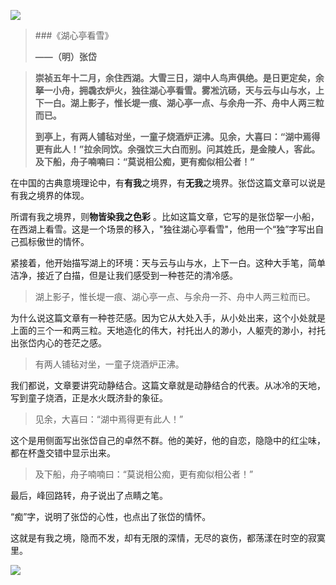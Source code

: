 ![](https://upload-images.jianshu.io/upload_images/6943526-8cb30571067e37df.png?imageMogr2/auto-orient/strip%7CimageView2/2/w/1240)

>###《湖心亭看雪》
>
>**——（明）张岱**

>**崇祯五年十二月，余住西湖。大雪三日，湖中人鸟声俱绝。是日更定矣，余拏一小舟，拥毳衣炉火，独往湖心亭看雪。雾凇沆砀，天与云与山与水，上下一白。湖上影子，惟长堤一痕、湖心亭一点、与余舟一芥、舟中人两三粒而已。**
>
>**到亭上，有两人铺毡对坐，一童子烧酒炉正沸。见余，大喜曰：“湖中焉得更有此人！”拉余同饮。余强饮三大白而别。问其姓氏，是金陵人，客此。及下船，舟子喃喃曰：“莫说相公痴，更有痴似相公者！”**


在中国的古典意境理论中，有**有我**之境界，有**无我**之境界。张岱这篇文章可以说是有我之境界的体现。

所谓有我之境界，则**物皆染我之色彩** 。比如这篇文章，它写的是张岱挐一小船，在西湖上看雪。这是一个场景的移入，"独往湖心亭看雪"，他用一个“独”字写出自己孤标傲世的情怀。

紧接着，他开始描写湖上的环境：天与云与山与水，上下一白。这种大手笔，简单洁净，接近了白描，但是让我们感受到一种苍茫的清冷感。

>湖上影子，惟长堤一痕、湖心亭一点、与余舟一芥、舟中人两三粒而已。

为什么说这篇文章有一种苍茫感。因为它从大处入手，从小处出来，这个小处就是上面的三个一和两三粒。天地造化的伟大，衬托出人的渺小，人躯壳的渺小，衬托出张岱内心的苍茫之感。

>有两人铺毡对坐，一童子烧酒炉正沸。

我们都说，文章要讲究动静结合。这篇文章就是动静结合的代表。从冰冷的天地，写到童子烧酒，正是水火既济卦的象征。

>见余，大喜曰：“湖中焉得更有此人！”

这个是用侧面写出张岱自己的卓然不群。他的美好，他的自恋，隐隐中的红尘味，都在杯盏交错中显示出来。

>及下船，舟子喃喃曰：“莫说相公痴，更有痴似相公者！”

最后，峰回路转，舟子说出了点睛之笔。

“痴”字，说明了张岱的心性，也点出了张岱的情怀。

这就是有我之境，隐而不发，却有无限的深情，无尽的哀伤，都荡漾在时空的寂寞里。

![](https://upload-images.jianshu.io/upload_images/6943526-8ce6a6c454f4e206.gif?imageMogr2/auto-orient/strip)
